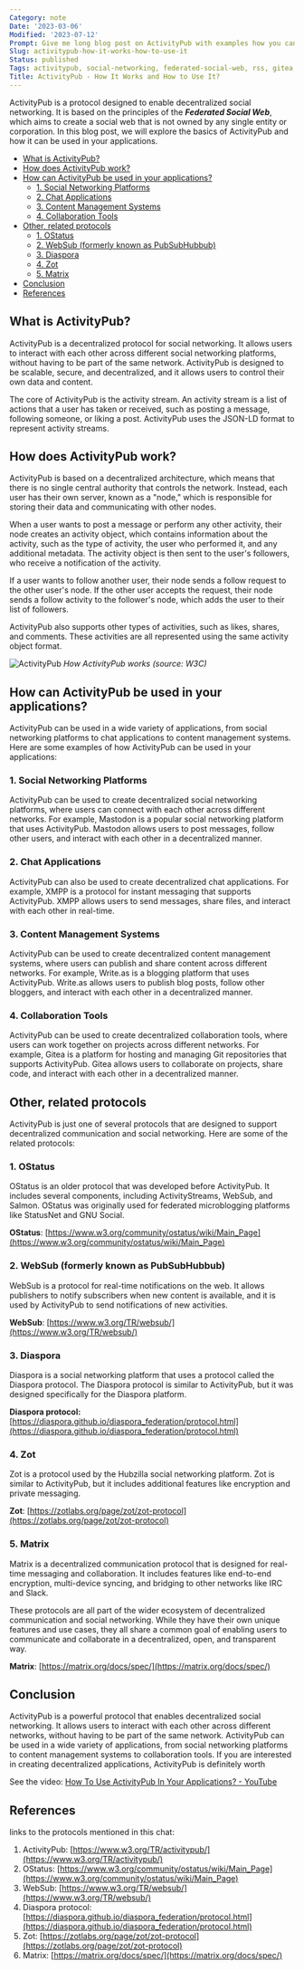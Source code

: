 ```yaml
---
Category: note
Date: '2023-03-06'
Modified: '2023-07-12'
Prompt: Give me long blog post on ActivityPub with examples how you can use it in your apps.
Slug: activitypub-how-it-works-how-to-use-it
Status: published
Tags: activitypub, social-networking, federated-social-web, rss, gitea, xmpp
Title: ActivityPub - How It Works and How to Use It?
---
```


ActivityPub is a protocol designed to enable decentralized social networking. It is based on the principles of the ***Federated Social Web***, which aims to create a social web that is not owned by any single entity or corporation. In this blog post, we will explore the basics of ActivityPub and how it can be used in your applications.

<!-- MarkdownTOC levels="2,3" autolink="true" autoanchor="true" -->

- [What is ActivityPub?](#what-is-activitypub)
- [How does ActivityPub work?](#how-does-activitypub-work)
- [How can ActivityPub be used in your applications?](#how-can-activitypub-be-used-in-your-applications)
	- [1.  Social Networking Platforms](#1--social-networking-platforms)
	- [2.  Chat Applications](#2--chat-applications)
	- [3.  Content Management Systems](#3--content-management-systems)
	- [4.  Collaboration Tools](#4--collaboration-tools)
- [Other,  related protocols](#other--related-protocols)
	- [1.  OStatus](#1--ostatus)
	- [2.  WebSub (formerly known as PubSubHubbub)](#2--websub-formerly-known-as-pubsubhubbub)
	- [3.  Diaspora](#3--diaspora)
	- [4.  Zot](#4--zot)
	- [5.  Matrix](#5--matrix)
- [Conclusion](#conclusion)
- [References](#references)

<!-- /MarkdownTOC -->

<a id="what-is-activitypub"></a>

## What is ActivityPub?

ActivityPub is a decentralized protocol for social networking. It allows users to interact with each other across different social networking platforms, without having to be part of the same network. ActivityPub is designed to be scalable, secure, and decentralized, and it allows users to control their own data and content.

The core of ActivityPub is the activity stream. An activity stream is a list of actions that a user has taken or received, such as posting a message, following someone, or liking a post. ActivityPub uses the JSON-LD format to represent activity streams.

<a id="how-does-activitypub-work"></a>

## How does ActivityPub work?

ActivityPub is based on a decentralized architecture, which means that there is no single central authority that controls the network. Instead, each user has their own server, known as a "node," which is responsible for storing their data and communicating with other nodes.

When a user wants to post a message or perform any other activity, their node creates an activity object, which contains information about the activity, such as the type of activity, the user who performed it, and any additional metadata. The activity object is then sent to the user's followers, who receive a notification of the activity.

If a user wants to follow another user, their node sends a follow request to the other user's node. If the other user accepts the request, their node sends a follow activity to the follower's node, which adds the user to their list of followers.

ActivityPub also supports other types of activities, such as likes, shares, and comments. These activities are all represented using the same activity object format.

![ActivityPub](/images/misc/ActivityPub.png)
*How ActivityPub works (source: W3C)*

<a id="how-can-activitypub-be-used-in-your-applications"></a>

## How can ActivityPub be used in your applications?

ActivityPub can be used in a wide variety of applications, from social networking platforms to chat applications to content management systems. Here are some examples of how ActivityPub can be used in your applications:

<a id="1-social-networking-platforms"></a>

### 1.  Social Networking Platforms

ActivityPub can be used to create decentralized social networking platforms, where users can connect with each other across different networks. For example, Mastodon is a popular social networking platform that uses ActivityPub. Mastodon allows users to post messages, follow other users, and interact with each other in a decentralized manner.

<a id="2-chat-applications"></a>

### 2.  Chat Applications

ActivityPub can also be used to create decentralized chat applications. For example, XMPP is a protocol for instant messaging that supports ActivityPub. XMPP allows users to send messages, share files, and interact with each other in real-time.

<a id="3-content-management-systems"></a>

### 3.  Content Management Systems

ActivityPub can be used to create decentralized content management systems, where users can publish and share content across different networks. For example, Write.as is a blogging platform that uses ActivityPub. Write.as allows users to publish blog posts, follow other bloggers, and interact with each other in a decentralized manner.

<a id="4-collaboration-tools"></a>

### 4.  Collaboration Tools

ActivityPub can be used to create decentralized collaboration tools, where users can work together on projects across different networks. For example, Gitea is a platform for hosting and managing Git repositories that supports ActivityPub. Gitea allows users to collaborate on projects, share code, and interact with each other in a decentralized manner.

<a id="other-related-protocols"></a>

## Other,  related protocols

ActivityPub is just one of several protocols that are designed to support decentralized communication and social networking. Here are some of the related protocols:

<a id="1-ostatus"></a>

### 1.  OStatus

OStatus is an older protocol that was developed before ActivityPub. It includes several components, including ActivityStreams, WebSub, and Salmon. OStatus was originally used for federated microblogging platforms like StatusNet and GNU Social.

**OStatus**: [https://www.w3.org/community/ostatus/wiki/Main_Page](https://www.w3.org/community/ostatus/wiki/Main_Page)

<a id="2-websub-formerly-known-as-pubsubhubbub"></a>

### 2.  WebSub (formerly known as PubSubHubbub)

WebSub is a protocol for real-time notifications on the web. It allows publishers to notify subscribers when new content is available, and it is used by ActivityPub to send notifications of new activities.

**WebSub**: [https://www.w3.org/TR/websub/](https://www.w3.org/TR/websub/)

<a id="3-diaspora"></a>

### 3.  Diaspora

Diaspora is a social networking platform that uses a protocol called the Diaspora protocol. The Diaspora protocol is similar to ActivityPub, but it was designed specifically for the Diaspora platform.

**Diaspora protocol:** [https://diaspora.github.io/diaspora_federation/protocol.html](https://diaspora.github.io/diaspora_federation/protocol.html)

<a id="4-zot"></a>

### 4.  Zot

Zot is a protocol used by the Hubzilla social networking platform. Zot is similar to ActivityPub, but it includes additional features like encryption and private messaging.

**Zot**: [https://zotlabs.org/page/zot/zot-protocol](https://zotlabs.org/page/zot/zot-protocol)
<a id="5-matrix"></a>

### 5.  Matrix

Matrix is a decentralized communication protocol that is designed for real-time messaging and collaboration. It includes features like end-to-end encryption, multi-device syncing, and bridging to other networks like IRC and Slack.

These protocols are all part of the wider ecosystem of decentralized communication and social networking. While they have their own unique features and use cases, they all share a common goal of enabling users to communicate and collaborate in a decentralized, open, and transparent way.

**Matrix**: [https://matrix.org/docs/spec/](https://matrix.org/docs/spec/)
<a id="conclusion"></a>

## Conclusion

ActivityPub is a powerful protocol that enables decentralized social networking. It allows users to interact with each other across different networks, without having to be part of the same network. ActivityPub can be used in a wide variety of applications, from social networking platforms to content management systems to collaboration tools. If you are interested in creating decentralized applications, ActivityPub is definitely worth

See the video: [How To Use ActivityPub In Your Applications? - YouTube](https://www.youtube.com/watch?v=kkvJMiiVRWs)

<a id="references"></a>

## References

links to the protocols mentioned in this chat:

1. ActivityPub: [https://www.w3.org/TR/activitypub/](https://www.w3.org/TR/activitypub/)
2. OStatus: [https://www.w3.org/community/ostatus/wiki/Main_Page](https://www.w3.org/community/ostatus/wiki/Main_Page)
3. WebSub: [https://www.w3.org/TR/websub/](https://www.w3.org/TR/websub/)
4. Diaspora protocol: [https://diaspora.github.io/diaspora_federation/protocol.html](https://diaspora.github.io/diaspora_federation/protocol.html)
5. Zot: [https://zotlabs.org/page/zot/zot-protocol](https://zotlabs.org/page/zot/zot-protocol)
6. Matrix: [https://matrix.org/docs/spec/](https://matrix.org/docs/spec/)
